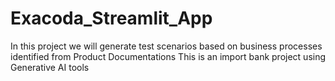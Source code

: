 # Exacoda_Streamlit_App
In this project we will generate test scenarios based on business processes identified from Product Documentations
This is an import bank project using Generative AI tools